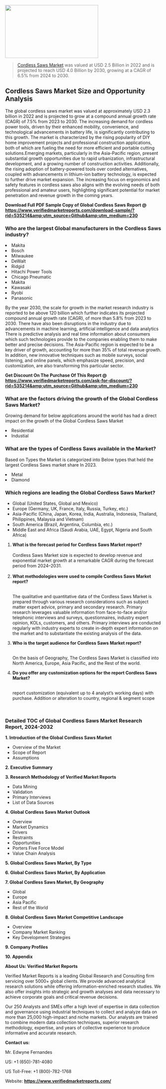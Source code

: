 <img src="https://ffe5etoiles.com/wp-content/uploads/2024/12/MST1-300x171.png" alt="" width="300" height="171" class="alignnone size-medium wp-image-20088" /><blockquote><p><p><a href="https://www.verifiedmarketreports.com/download-sample/?rid=535214&utm_source=Github&utm_medium=230" target="_blank">Cordless Saws Market</a> was valued at USD 2.5 Billion in 2022 and is projected to reach USD 4.0 Billion by 2030, growing at a CAGR of 6.5% from 2024 to 2030.</p></blockquote><p><h2>Cordless Saws Market Size and Opportunity Analysis</h2>The global cordless saws market was valued at approximately USD 2.3 billion in 2022 and is projected to grow at a compound annual growth rate (CAGR) of 7.5% from 2023 to 2030. The increasing demand for cordless power tools, driven by their enhanced mobility, convenience, and technological advancements in battery life, is significantly contributing to this growth. The market is characterized by the rising popularity of DIY home improvement projects and professional construction applications, both of which are fueling the need for more efficient and portable cutting solutions.Emerging markets, particularly in the Asia-Pacific region, present substantial growth opportunities due to rapid urbanization, infrastructural development, and a growing number of construction activities. Additionally, the rising adoption of battery-powered tools over corded alternatives, coupled with advancements in lithium-ion battery technology, is expected to further drive market expansion. The increasing focus on ergonomics and safety features in cordless saws also aligns with the evolving needs of both professional and amateur users, highlighting significant potential for market penetration and revenue growth in the coming years.</p><p class=""><strong>Download Full PDF Sample Copy of Global Cordless Saws Report @ <a href="https://www.verifiedmarketreports.com/download-sample/?rid=535214&amp;utm_source=Github&amp;utm_medium=230" target="_blank">https://www.verifiedmarketreports.com/download-sample/?rid=535214&amp;utm_source=Github&amp;utm_medium=230</a></strong></p><h3 id="" class="">Who are the largest Global manufacturers in the Cordless Saws industry?</h3><p><li>Makita</li><li> Bosch</li><li> Milwaukee</li><li> DeWalt</li><li> Ridgid</li><li> Hitachi Power Tools</li><li> Chicago Pneumatic</li><li> Makita</li><li> Kawasaki</li><li> Ryobi</li><li> Panasonic</li></p><div class=""><div class="" dir="" data-message-author-role="" data-message-id="" data-message-model-slug=""><div class=""><div class=""><div class=""><div class="" dir="" data-message-author-role="" data-message-id="" data-message-model-slug=""><div class=""><div class=""><p>By the year 2030, the scale for growth in the market research industry is reported to be above 120 billion which further indicates its projected compound annual growth rate (CAGR), of more than 5.8% from 2023 to 2030. There have also been disruptions in the industry due to advancements in machine learning, artificial intelligence and data analytics There is predictive analysis and real time information about consumers which such technologies provide to the companies enabling them to make better and precise decisions. The Asia-Pacific region is expected to be a key driver of growth, accounting for more than 35% of total revenue growth. In addition, new innovative techniques such as mobile surveys, social listening, and online panels, which emphasize speed, precision, and customization, are also transforming this particular sector.</p><p><strong>Get Discount On The Purchase Of This Report @&nbsp; <a href="https://www.verifiedmarketreports.com/ask-for-discount/?rid=535214&amp;utm_source=Github&amp;utm_medium=230" target="_blank">https://www.verifiedmarketreports.com/ask-for-discount/?rid=535214&amp;utm_source=Github&amp;utm_medium=230</a></strong></p></div></div></div></div></div></div></div></div><h3 id="" class="">What are the factors driving the growth of the Global Cordless Saws Market?</h3><p id="" class="">Growing demand for below applications around the world has had a direct impact on the growth of the Global Cordless Saws Market</p><p id="" class=""><li>Residential</li><li> Industial</li></p><h3 id="" class="">What are the types of Cordless Saws available in the Market?</h3><p id="" class="">Based on Types the Market is categorized into Below types that held the largest Cordless Saws market share In 2023.</p><p id="" class=""><li>Metal</li><li> Diamond</li></p><h3 id="" class="">Which regions are leading the Global Cordless Saws Market?</h3><ul><li>Global (United States, Global and Mexico)</li><li>Europe (Germany, UK, France, Italy, Russia, Turkey, etc.)</li><li>Asia-Pacific (China, Japan, Korea, India, Australia, Indonesia, Thailand, Philippines, Malaysia and Vietnam)</li><li>South America (Brazil, Argentina, Columbia, etc.)</li><li>Middle East and Africa (Saudi Arabia, UAE, Egypt, Nigeria and South Africa)</li></ul><p><ol><li><strong>What is the forecast period for Cordless Saws Market report?<br /></strong><br /><span data-sheets-root="1" data-sheets-value="{&quot;1&quot;:2,&quot;2&quot;:&quot;XXXX size is expected to develop revenue and exponential market growth at a remarkable CAGR during the forecast period from 2024&ndash;2030.&quot;}" data-sheets-userformat="{&quot;2&quot;:12674,&quot;4&quot;:{&quot;1&quot;:2,&quot;2&quot;:16776960},&quot;10&quot;:2,&quot;11&quot;:0,&quot;15&quot;:&quot;Arial&quot;,&quot;16&quot;:12}">Cordless Saws Market size is expected to develop revenue and exponential market growth at a remarkable CAGR during the forecast period from 2024&ndash;2031.</span><br /><br /></li><li><strong>What methodologies were used to compile Cordless Saws Market report?<br /><br /></strong><p>The qualitative and quantitative data of the&nbsp;Cordless Saws Market is prepared through various research considerations such as subject matter expert advice, primary and secondary research. Primary research leverages valuable information from face-to-face and/or telephonic interviews and surveys, questionnaires, industry expert opinion, KOLs, customers, and others. Primary interviews are conducted regularly with industry experts to create in-depth expert information on the market and to substantiate the existing analysis of the data.&nbsp;</p></li><li><strong>Who is the target audience for Cordless Saws Market report?<br /><br /></strong><p>On the basis of Geography, The&nbsp;Cordless Saws Market is classified into North America, Europe, Asia Pacific, and the Rest of the world.</p></li><li><strong>Do you offer any customization options for the report Cordless Saws Market?<br /><br /></strong><p>report customization (equivalent up to 4 analyst&rsquo;s working days) with purchase. Addition or alteration to country, regional &amp; segment scope</p><p>&nbsp;</p></li></ol></p><h3 id="" class="">Detailed TOC of Global Cordless Saws Market Research Report, 2024-2032</h3><p id="" class=""><strong>1. Introduction of the Global Cordless Saws Market</strong></p><ul><li>Overview of the Market</li><li>Scope of Report</li><li>Assumptions</li></ul><p id="" class=""><strong>2. Executive Summary</strong></p><p id="" class=""><strong>3. Research Methodology of&nbsp;Verified Market Reports</strong></p><ul><li>Data Mining</li><li>Validation</li><li>Primary Interviews</li><li>List of Data Sources</li></ul><p id="" class=""><strong>4. Global Cordless Saws Market Outlook</strong></p><ul><li>Overview</li><li>Market Dynamics</li><li>Drivers</li><li>Restraints</li><li>Opportunities</li><li>Porters Five Force Model</li><li>Value Chain Analysis</li></ul><p id="" class=""><strong>5. Global Cordless Saws Market, By&nbsp;Type</strong></p><p id="" class=""><strong>6. Global Cordless Saws Market, By Application</strong></p><p id="" class=""><strong>7. Global Cordless Saws Market, By Geography</strong></p><ul><li>Global</li><li>Europe</li><li>Asia Pacific</li><li>Rest of the World</li></ul><p id="" class=""><strong>8. Global Cordless Saws Market Competitive Landscape</strong></p><ul><li>Overview</li><li>Company Market Ranking</li><li>Key Development Strategies</li></ul><p id="" class=""><strong>9. Company Profiles</strong></p><p id="" class=""><strong>10. Appendix</strong></p><p id="" class=""><strong>About Us: Verified Market Reports</strong></p><p id="" class="">Verified Market Reports is a leading Global Research and Consulting firm servicing over 5000+ global clients. We provide advanced analytical research solutions while offering information-enriched research studies. We also offer insights into strategic and growth analyses and data necessary to achieve corporate goals and critical revenue decisions.</p><p id="" class="">Our 250 Analysts and SMEs offer a high level of expertise in data collection and governance using industrial techniques to collect and analyze data on more than 25,000 high-impact and niche markets. Our analysts are trained to combine modern data collection techniques, superior research methodology, expertise, and years of collective experience to produce informative and accurate research.</p><p id="" class=""><strong>Contact us:</strong></p><p id="" class="">Mr. Edwyne Fernandes</p><p id="" class="">US: +1 (650)-781-4080</p><p id="" class="">US Toll-Free: +1 (800)-782-1768</p><p id="" class="">Website: <a target="" data-test-app-aware-link=""><strong>https://www.verifiedmarketreports.com/</strong></a></p>
